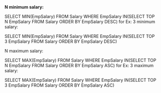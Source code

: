 **N minimum salary:**

SELECT MIN(EmpSalary)
FROM Salary
WHERE EmpSalary IN(SELECT TOP N EmpSalary FROM Salary ORDER BY EmpSalary DESC) 
for Ex: 3 minimum salary:

SELECT MIN(EmpSalary)
FROM Salary
WHERE EmpSalary IN(SELECT TOP 3 EmpSalary FROM Salary ORDER BY EmpSalary DESC) 

N maximum salary:

SELECT MAX(EmpSalary)
FROM Salary
WHERE EmpSalary IN(SELECT TOP N EmpSalary FROM Salary ORDER BY EmpSalary ASC)
for Ex: 3 maximum salary:

SELECT MAX(EmpSalary)
FROM Salary
WHERE EmpSalary IN(SELECT TOP 3 EmpSalary FROM Salary ORDER BY EmpSalary ASC)